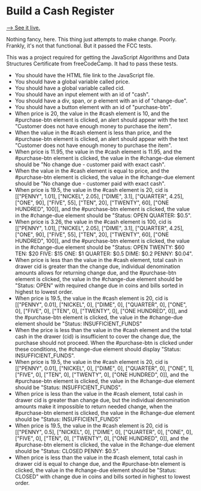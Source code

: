 # Build a Cash Register

[--> See it live.](https://superjoshua.github.io/fcc-cash-register/)

Nothing fancy, here. This thing just attempts to make change. Poorly. Frankly, it's not that functional. But it passed the FCC tests.

This was a project required for getting the JavaScript Algorithms and Data Structures Certificate from freeCodeCamp. It had to pass these tests.

- You should have the HTML file link to the JavaScript file.
- You should have a global variable called price.
- You should have a global variable called cid.
- You should have an input element with an id of "cash".
- You should have a div, span, or p element with an id of "change-due".
- You should have a button element with an id of "purchase-btn".
- When price is 20, the value in the #cash element is 10, and the #purchase-btn element is clicked, an alert should appear with the text "Customer does not have enough money to purchase the item".
- When the value in the #cash element is less than price, and the #purchase-btn element is clicked, an alert should appear with the text "Customer does not have enough money to purchase the item".
- When price is 11.95, the value in the #cash element is 11.95, and the #purchase-btn element is clicked, the value in the #change-due element should be "No change due - customer paid with exact cash".
- When the value in the #cash element is equal to price, and the #purchase-btn element is clicked, the value in the #change-due element should be "No change due - customer paid with exact cash".
- When price is 19.5, the value in the #cash element is 20, cid is [["PENNY", 1.01], ["NICKEL", 2.05], ["DIME", 3.1], ["QUARTER", 4.25], ["ONE", 90], ["FIVE", 55], ["TEN", 20], ["TWENTY", 60], ["ONE HUNDRED", 100]], and the #purchase-btn element is clicked, the value in the #change-due element should be "Status: OPEN QUARTER: $0.5".
- When price is 3.26, the value in the #cash element is 100, cid is [["PENNY", 1.01], ["NICKEL", 2.05], ["DIME", 3.1], ["QUARTER", 4.25], ["ONE", 90], ["FIVE", 55], ["TEN", 20], ["TWENTY", 60], ["ONE HUNDRED", 100]], and the #purchase-btn element is clicked, the value in the #change-due element should be "Status: OPEN TWENTY: $60 TEN: $20 FIVE: $15 ONE: $1 QUARTER: $0.5 DIME: $0.2 PENNY: $0.04".
- When price is less than the value in the #cash element, total cash in drawer cid is greater than the change due, individual denomination amounts allows for returning change due, and the #purchase-btn element is clicked, the value in the #change-due element should be "Status: OPEN" with required change due in coins and bills sorted in highest to lowest order.
- When price is 19.5, the value in the #cash element is 20, cid is [["PENNY", 0.01], ["NICKEL", 0], ["DIME", 0], ["QUARTER", 0], ["ONE", 0], ["FIVE", 0], ["TEN", 0], ["TWENTY", 0], ["ONE HUNDRED", 0]], and the #purchase-btn element is clicked, the value in the #change-due element should be "Status: INSUFFICIENT_FUNDS"
- When the price is less than the value in the #cash element and the total cash in the drawer (cid) is insufficient to cover the change due, the purchase should not proceed. When the #purchase-btn is clicked under these conditions, the #change-due element should display "Status: INSUFFICIENT_FUNDS".
- When price is 19.5, the value in the #cash element is 20, cid is [["PENNY", 0.01], ["NICKEL", 0], ["DIME", 0], ["QUARTER", 0], ["ONE", 1], ["FIVE", 0], ["TEN", 0], ["TWENTY", 0], ["ONE HUNDRED", 0]], and the #purchase-btn element is clicked, the value in the #change-due element should be "Status: INSUFFICIENT_FUNDS".
- When price is less than the value in the #cash element, total cash in drawer cid is greater than change due, but the individual denomination amounts make it impossible to return needed change, when the #purchase-btn element is clicked, the value in the #change-due element should be "Status: INSUFFICIENT_FUNDS"
- When price is 19.5, the value in the #cash element is 20, cid is [["PENNY", 0.5], ["NICKEL", 0], ["DIME", 0], ["QUARTER", 0], ["ONE", 0], ["FIVE", 0], ["TEN", 0], ["TWENTY", 0], ["ONE HUNDRED", 0]], and the #purchase-btn element is clicked, the value in the #change-due element should be "Status: CLOSED PENNY: $0.5".
- When price is less than the value in the #cash element, total cash in drawer cid is equal to change due, and the #purchase-btn element is clicked, the value in the #change-due element should be "Status: CLOSED" with change due in coins and bills sorted in highest to lowest order.
